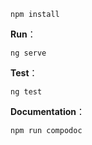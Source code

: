 ```shell
npm install
```

**Run**：

```shell
ng serve
```

**Test**：

```shell
ng test
```

**Documentation**：

```shell
npm run compodoc
```

